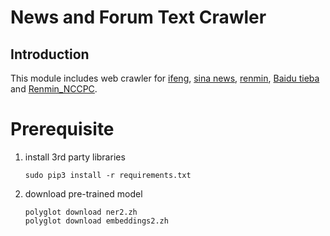 # News and Forum Text Crawler

## Introduction
This module includes web crawler for [ifeng](./ifeng_news_crawler.py), [sina news](msina_news_crawler.py), [renmin](renmin_crawler.py), [Baidu tieba](tieba_crawler.py) and [Renmin_NCCPC](./renmin_nccpc_report.py).


# Prerequisite
1. install 3rd party libraries

       sudo pip3 install -r requirements.txt 

2. download pre-trained model  
   
       polyglot download ner2.zh
       polyglot download embeddings2.zh
